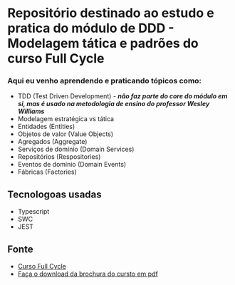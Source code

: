 # Repositório destinado ao estudo e pratica do módulo de DDD - Modelagem tática e padrões do curso Full Cycle

### Aqui eu venho aprendendo e praticando tópicos como:

* TDD (Test Driven Development) - ***não faz parte do core do módulo em si, mas é usado na metodologia de ensino do professor Wesley Williams***
* Modelagem estratégica vs tática
* Entidades (Entities)
* Objetos de valor (Value Objects)
* Agregados (Aggregate)
* Serviços de domínio (Domain Services)
* Repositórios (Respositories)
* Eventos de domínio (Domain Events)
* Fábricas (Factories)

## Tecnologoas usadas

* Typescript
* SWC
* JEST

## Fonte

* [Curso Full Cycle](https://curso.fullcycle.com.br/curso-fullcycle/)
* [Faça o download da brochura do cursto em pdf](http://lancamento.fullcycle.com.br/brochura-fullcycle-3.0.pdf)

